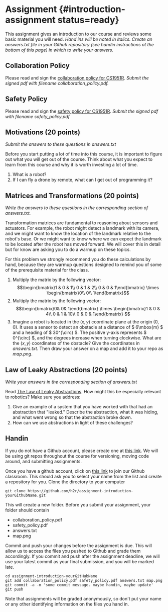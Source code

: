 # Assignment {#introduction-assignment status=ready}

This assignment gives an introduction to our course and reviews some basic material you will need. *Hand ins will be noted in italics. Create an answers.txt file in your Github repository (see handin instructions at the bottom of this page) in which to write your answers.*

<!--## Course Form

Fill out the [form](https://docs.google.com/forms/d/1H9RmjkpoRjVK3JAbkEogyKDuwZQWIR6a7M4KQng4Tf0/viewform?edit_requested=true) in order to apply for admission to the course. -->

## Collaboration Policy

Please read and sign the [collaboration policy for CS1951R](https://cs.brown.edu/courses/cs1951r/assignments/introduction/collaboration_policy.pdf). *Submit the signed pdf with filename collaboration_policy.pdf.*

## Safety Policy

Please read and sign the [safety policy for CS1951R](https://cs.brown.edu/courses/cs1951r/assignments/introduction/safety_policy.pdf). *Submit the signed pdf with filename safety_policy.pdf*

## Motivations (20 points)

*Submit the answers to these questions in answers.txt*

Before you start putting a lot of time into this course, it is important to figure out what you will get out of the course. Think about what you expect to learn from this course and why it is worth investing a lot of time. 

1. What is a robot?
2. If I can fly a drone by remote, what can I get out of programming it?

## Matrices and Transformations (20 points)

*Write the answers to these questions in the corresponding section of answers.txt.*

Transformation matrices are fundamental to reasoning about sensors and actuators. For example, the robot might detect a landmark with its camera, and we might want to know the location of the landmark relative to the robot's base. Or we might want to know where we can expect the landmark to be located after the robot has moved forward. We will cover this in detail but for know are asking you to do a warmup on these topics.

For this problem we strongly recommend you do these calculations by hand, because they are warmup questions designed to remind you of some of the prerequisite material for the class.

1. Multiply the matrix by the following vector: $$\begin{bmatrix}1 & 0 & 1\\ 0 & 1 & 2\\ 0 & 0 & 1\end{bmatrix} \times \begin{bmatrix}0\\ 0\\ 1\end{bmatrix}$$
2. Multiply the matrix by the following vector: $$\begin{bmatrix}0& 0& 1\end{bmatrix} \times \begin{bmatrix}1 & 0 & 4\\ 0 & 1 & 10\\ 0 & 0 & 1\end{bmatrix} $$
3. Imagine a robot is located in the $(x, y)$ coordinate plane at the origin $(0,0)$. It uses a sensor to detect an obstacle at a distance of $ 6\mbox{m} $ and a heading of $ 30^{\circ} $. The positive y-axis represents $ 0^{\circ} $, and the degrees increase when turning clockwise. What are the $(x, y)$ coordinates of the obstacle? Give the coordinates in *answers.txt*. Then draw your answer on a map and add it to your repo as *map.png*.

## Law of Leaky Abstractions (20 points)

*Write your answers in the corresponding section of answers.txt*

Read [The Law of Leaky Abstractions](https://www.joelonsoftware.com/2002/11/11/the-law-of-leaky-abstractions/). How might this be especially relevant to robotics? Make sure you address:

1. Give an example of a system that you have worked with that had an abstraction that "leaked."  Describe the abstraction, what it was hiding, and what went wrong so that the abstraction broke down. 
2. How can we use abstractions in light of these challenges?

## Handin

If you do not have a Github account, please create one at [this link](https://github.com/). We will be using git repos throughout the course for versioning, moving code around, and submitting assignments.

Once you have a github account, click on [this link](https://classroom.github.com/a/6jGIbXxb) to join our Github classroom. This should ask you to select your name from the list and create a repository for you. Clone the directory to your computer

```
git clone https://github.com/h2r/assignment-introduction-yourGithubName.git
```

This will create a new folder. Before you submit your assignment, your folder should contain

- collaboration_policy.pdf
- safety_policy.pdf
- answers.txt
- map.png

Commit and push your changes before the assignment is due. This will allow us to access the files you pushed to Github and grade them accordingly. If you commit and push after the assignment deadline, we will use your latest commit as your final submission, and you will be marked late.

```
cd assignment-introduction-yourGitHubName
git add collaboration_policy.pdf safety_policy.pdf answers.txt map.png
git commit -a -m 'some commit message. maybe handin, maybe update'
git push
```

Note that assignments will be graded anonymously, so don't put your name or any other identifying information on the files you hand in.

<!--If your name is not in the list of names, please email [cs1951rheadtas@lists.brown.edu](mailto:cs1951rheadtas@lists.brown.edu) and we will make sure your name is added to the list. -->
